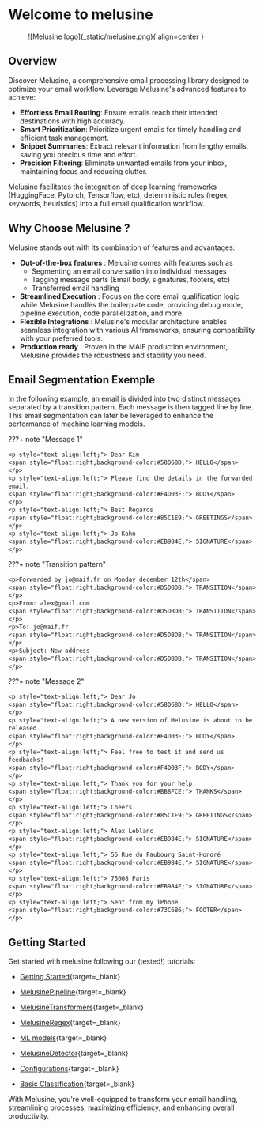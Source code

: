 # Welcome to melusine

<figure markdown>
  ![Melusine logo](_static/melusine.png){ align=center }
</figure>

## Overview

Discover Melusine, a comprehensive email processing library 
designed to optimize your email workflow. 
Leverage Melusine's advanced features to achieve:

- **Effortless Email Routing**: Ensure emails reach their intended destinations with high accuracy.
- **Smart Prioritization**: Prioritize urgent emails for timely handling and efficient task management.
- **Snippet Summaries**: Extract relevant information from lengthy emails, saving you precious time and effort.
- **Precision Filtering**: Eliminate unwanted emails from your inbox, maintaining focus and reducing clutter.

Melusine facilitates the integration of deep learning frameworks (HuggingFace, Pytorch, Tensorflow, etc), 
deterministic rules (regex, keywords, heuristics) into a full email qualification workflow.

## Why Choose Melusine ?

Melusine stands out with its combination of features and advantages:  

- **Out-of-the-box features** : Melusine comes with features such as
    - Segmenting an email conversation into individual messages
    - Tagging message parts (Email body, signatures, footers, etc)
    - Transferred email handling
- **Streamlined Execution** : Focus on the core email qualification logic 
while Melusine handles the boilerplate code, providing debug mode, pipeline execution, code parallelization, and more.
- **Flexible Integrations** : Melusine's modular architecture enables seamless integration with various AI frameworks, 
ensuring compatibility with your preferred tools.
- **Production ready** : Proven in the MAIF production environment, 
Melusine provides the robustness and stability you need.

## Email Segmentation Exemple

In the following example, an email is divided into two distinct messages 
separated by a transition pattern. 
Each message is then tagged line by line. 
This email segmentation can later be leveraged to enhance the performance of machine learning models.

???+ note "Message 1"

    <p style="text-align:left;"> Dear Kim
    <span style="float:right;background-color:#58D68D;"> HELLO</span>
    </p>
    <p style="text-align:left;"> Please find the details in the forwarded email.
    <span style="float:right;background-color:#F4D03F;"> BODY</span>
    </p>
    <p style="text-align:left;"> Best Regards
    <span style="float:right;background-color:#85C1E9;"> GREETINGS</span>
    </p>
    <p style="text-align:left;"> Jo Kahn
    <span style="float:right;background-color:#EB984E;"> SIGNATURE</span>
    </p>

???+ note "Transition pattern"

    <p>Forwarded by jo@maif.fr on Monday december 12th</span>
    <span style="float:right;background-color:#D5DBDB;"> TRANSITION</span>
    </p>
    <p>From: alex@gmail.com
    <span style="float:right;background-color:#D5DBDB;"> TRANSITION</span>
    </p>
    <p>To: jo@maif.fr
    <span style="float:right;background-color:#D5DBDB;"> TRANSITION</span>
    </p>
    <p>Subject: New address
    <span style="float:right;background-color:#D5DBDB;"> TRANSITION</span>
    </p>

???+ note "Message 2"

    <p style="text-align:left;"> Dear Jo
    <span style="float:right;background-color:#58D68D;"> HELLO</span>
    </p>
    <p style="text-align:left;"> A new version of Melusine is about to be released.
    <span style="float:right;background-color:#F4D03F;"> BODY</span>
    </p>
    <p style="text-align:left;"> Feel free to test it and send us feedbacks!
    <span style="float:right;background-color:#F4D03F;"> BODY</span>
    </p>
    <p style="text-align:left;"> Thank you for your help.
    <span style="float:right;background-color:#BB8FCE;"> THANKS</span>
    </p>
    <p style="text-align:left;"> Cheers
    <span style="float:right;background-color:#85C1E9;"> GREETINGS</span>
    </p>
    <p style="text-align:left;"> Alex Leblanc
    <span style="float:right;background-color:#EB984E;"> SIGNATURE</span>
    </p>
    <p style="text-align:left;"> 55 Rue du Faubourg Saint-Honoré
    <span style="float:right;background-color:#EB984E;"> SIGNATURE</span>
    </p>
    <p style="text-align:left;"> 75008 Paris
    <span style="float:right;background-color:#EB984E;"> SIGNATURE</span>
    </p>
    <p style="text-align:left;"> Sent from my iPhone
    <span style="float:right;background-color:#73C6B6;"> FOOTER</span>
    </p>


## Getting Started

Get started with melusine following our (tested!) tutorials:

* [Getting Started](tutorials/00_GettingStarted.md){target=_blank}

* [MelusinePipeline](tutorials/01_MelusinePipeline.md){target=_blank}

* [MelusineTransformers](tutorials/02_MelusineTransformers.md){target=_blank}

* [MelusineRegex](tutorials/03_MelusineRegex.md){target=_blank}

* [ML models](tutorials/04_UsingModels.md){target=_blank}

* [MelusineDetector](tutorials/05a_MelusineDetectors.md){target=_blank}

* [Configurations](tutorials/06_Configurations.md){target=_blank}

* [Basic Classification](tutorials/07_BasicClassification.md){target=_blank}


With Melusine, you're well-equipped to transform your email handling, streamlining processes, maximizing efficiency, 
and enhancing overall productivity.